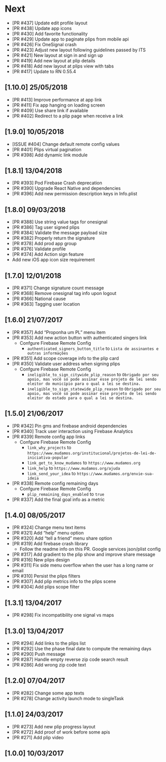 # Next

* [PR #437] Update edit profile layout
* [PR #438] Update app icons
* [PR #430] Add favorite functionality
* [PR #429] Update app to paginate plips from mobile api
* [PR #426] Fix OneSignal crash
* [PR #423] Adjust new layout following guidelines passed by ITS
* [PR #421] New layout at sign in and sign up
* [PR #419] Add new layout at plip details
* [PR #418] Add new layout at plips view with tabs
* [PR #417] Update to RN 0.55.4

## [1.10.0] 25/05/2018

* [PR #413] Improve performance at app link
* [PR #411] Fix app hanging on loading screen
* [PR #409] Use share link if available
* [PR #402] Redirect to a plip page when receive a link

## [1.9.0] 10/05/2018

* [ISSUE #404] Change default remote config values
* [PR #401] Plips virtual pagination
* [PR #398] Add dynamic link module

## [1.8.1] 13/04/2018

* [PR #393] Pod Firebase Crash deprecation
* [PR #390] Upgrade React Native and dependencies
* [PR #396] Add new permission description keys in Info.plist

## [1.8.0] 09/03/2018

* [PR #388] Use string value tags for onesignal
* [PR #386] Tag user signed plips
* [PR #384] Validate the message payload size
* [PR #382] Properly return the signature
* [PR #378] Add prod app group
* [PR #376] Validate profile
* [PR #374] Add Action sign feature
* Add new iOS app icon size requirement

## [1.7.0] 12/01/2018

* [PR #371] Change signature count message
* [PR #368] Remove onesignal tag info upon logout
* [PR #366] National cause
* [PR #363] Tagging user location

## [1.6.0] 21/07/2017

* [PR #357] Add “Proponha um PL” menu item
* [PR #353] Add new action button with authenticated singers link
  - Confgure Firebase Remote Config
    - `authenticated_signers_button_title` to `Lista de assinantes e outras informações`
* [PR #351] Add scope coverage info to the plip card
* [PR #350] Validate user address when signing plips
  - Confgure Firebase Remote Config
    - `ineligible_to_sign_citywide_plip_reason` to `Obrigado por seu apoio, mas você só pode assinar esse projeto de lei sendo eleitor do município para o qual a lei se destina.`
    - `ineligible_to_sign_statewide_plip_reason` to `Obrigado por seu apoio, mas você só pode assinar esse projeto de lei sendo eleitor do estado para o qual a lei se destina.`

## [1.5.0] 21/06/2017

* [PR #342] Pin gms and firebase android dependencies
* [PR #340] Track user interaction using Firebase Analytics
* [PR #339] Remote config app links
  - Confgure Firebase Remote Config
    - `link_why_projects` to `https://www.mudamos.org/institucional/projetos-de-lei-de-iniciativa-popular`
    - `link_get_to_know_mudamos` to `https://www.mudamos.org`
    - `link_help` to `https://www.mudamos.org/ajuda`
    - `link_send_your_idea` to `https://www.mudamos.org/envie-sua-ideia`
* [PR #338] Remote config remaining days
  - Confgure Firebase Remote Config
    - `plip_remaining_days_enabled` to `true`
* [PR #337] Add the final goal info as a metric

## [1.4.0] 08/05/2017

* [PR #324] Change menu text items
* [PR #321] Add “help” menu option
* [PR #320] Add “tell a friend” menu share option
* [PR #319] Add firebase crash library
  - Follow the readme info on this PR. Google services json/plist config
* [PR #317] Add gradient to the plip show and improve share message
* [PR #316] New plips design
* [PR #311] Fix side menu overflow when the user has a long name or email
* [PR #310] Persist the plips filters
* [PR #307] Add plip metrics info to the plips scene
* [PR #304] Add plips scope filter

## [1.3.1] 13/04/2017

* [PR #298] Fix incompatibility one signal vs maps

## [1.3.0] 13/04/2017

* [PR #294] Add links to the plips list
* [PR #292] Use the phase final date to compute the remaining days
* [PR #290] Push message
* [PR #287] Handle empty reverse zip code search result
* [PR #286] Add wrong zip code text

## [1.2.0] 07/04/2017

* [PR #282] Change some app texts
* [PR #278] Change activity launch mode to singleTask

## [1.1.0] 24/03/2017

* [PR #273] Add new plip progress layout
* [PR #272] Add proof of work before some apis
* [PR #271] Add plip video

## [1.0.0] 10/03/2017
